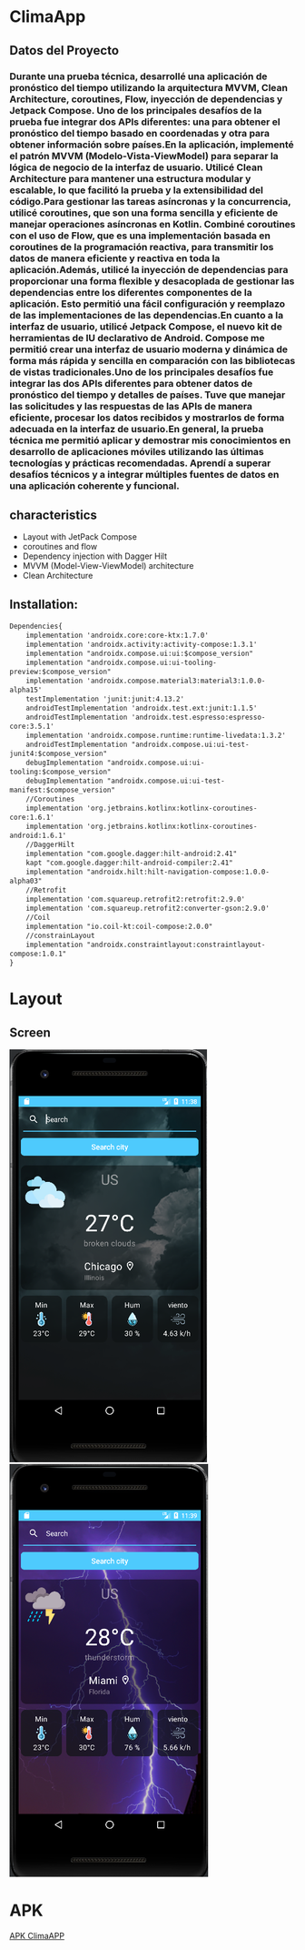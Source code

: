 # ClimaApp

## Datos del Proyecto 
### Durante una prueba técnica, desarrollé una aplicación de pronóstico del tiempo utilizando la arquitectura MVVM, Clean Architecture, coroutines, Flow, inyección de dependencias y Jetpack Compose. Uno de los principales desafíos de la prueba fue integrar dos APIs diferentes: una para obtener el pronóstico del tiempo basado en coordenadas y otra para obtener información sobre países.En la aplicación, implementé el patrón MVVM (Modelo-Vista-ViewModel) para separar la lógica de negocio de la interfaz de usuario. Utilicé Clean Architecture para mantener una estructura modular y escalable, lo que facilitó la prueba y la extensibilidad del código.Para gestionar las tareas asíncronas y la concurrencia, utilicé coroutines, que son una forma sencilla y eficiente de manejar operaciones asíncronas en Kotlin. Combiné coroutines con el uso de Flow, que es una implementación basada en coroutines de la programación reactiva, para transmitir los datos de manera eficiente y reactiva en toda la aplicación.Además, utilicé la inyección de dependencias para proporcionar una forma flexible y desacoplada de gestionar las dependencias entre los diferentes componentes de la aplicación. Esto permitió una fácil configuración y reemplazo de las implementaciones de las dependencias.En cuanto a la interfaz de usuario, utilicé Jetpack Compose, el nuevo kit de herramientas de IU declarativo de Android. Compose me permitió crear una interfaz de usuario moderna y dinámica de forma más rápida y sencilla en comparación con las bibliotecas de vistas tradicionales.Uno de los principales desafíos fue integrar las dos APIs diferentes para obtener datos de pronóstico del tiempo y detalles de países. Tuve que manejar las solicitudes y las respuestas de las APIs de manera eficiente, procesar los datos recibidos y mostrarlos de forma adecuada en la interfaz de usuario.En general, la prueba técnica me permitió aplicar y demostrar mis conocimientos en desarrollo de aplicaciones móviles utilizando las últimas tecnologías y prácticas recomendadas. Aprendí a superar desafíos técnicos y a integrar múltiples fuentes de datos en una aplicación coherente y funcional.



## characteristics

- Layout with JetPack Compose
- coroutines and flow
- Dependency injection with Dagger Hilt
- MVVM (Model-View-ViewModel) architecture
- Clean Architecture




## Installation:

```
Dependencies{
    implementation 'androidx.core:core-ktx:1.7.0'
    implementation 'androidx.activity:activity-compose:1.3.1'
    implementation "androidx.compose.ui:ui:$compose_version"
    implementation "androidx.compose.ui:ui-tooling-preview:$compose_version"
    implementation 'androidx.compose.material3:material3:1.0.0-alpha15'
    testImplementation 'junit:junit:4.13.2'
    androidTestImplementation 'androidx.test.ext:junit:1.1.5'
    androidTestImplementation 'androidx.test.espresso:espresso-core:3.5.1'
    implementation 'androidx.compose.runtime:runtime-livedata:1.3.2'
    androidTestImplementation "androidx.compose.ui:ui-test-junit4:$compose_version"
    debugImplementation "androidx.compose.ui:ui-tooling:$compose_version"
    debugImplementation "androidx.compose.ui:ui-test-manifest:$compose_version"
    //Coroutines
    implementation 'org.jetbrains.kotlinx:kotlinx-coroutines-core:1.6.1'
    implementation 'org.jetbrains.kotlinx:kotlinx-coroutines-android:1.6.1'
    //DaggerHilt
    implementation "com.google.dagger:hilt-android:2.41"
    kapt "com.google.dagger:hilt-android-compiler:2.41"
    implementation "androidx.hilt:hilt-navigation-compose:1.0.0-alpha03"
    //Retrofit
    implementation 'com.squareup.retrofit2:retrofit:2.9.0'
    implementation 'com.squareup.retrofit2:converter-gson:2.9.0'
    //Coil
    implementation "io.coil-kt:coil-compose:2.0.0"
    //constrainLayout
    implementation "androidx.constraintlayout:constraintlayout-compose:1.0.1"
}
```


# Layout

## Screen
![CLIMAAPP]( app/src/main/res/images/vista1.png)
![CLIMAAPP]( app/src/main/res/images/vista2.png)

# APK

[APK ClimaAPP](https://drive.google.com/file/d/1mE_21z9Sfagts35O0dMKtHHr0EvOKbZQ/view?usp=sharing)
